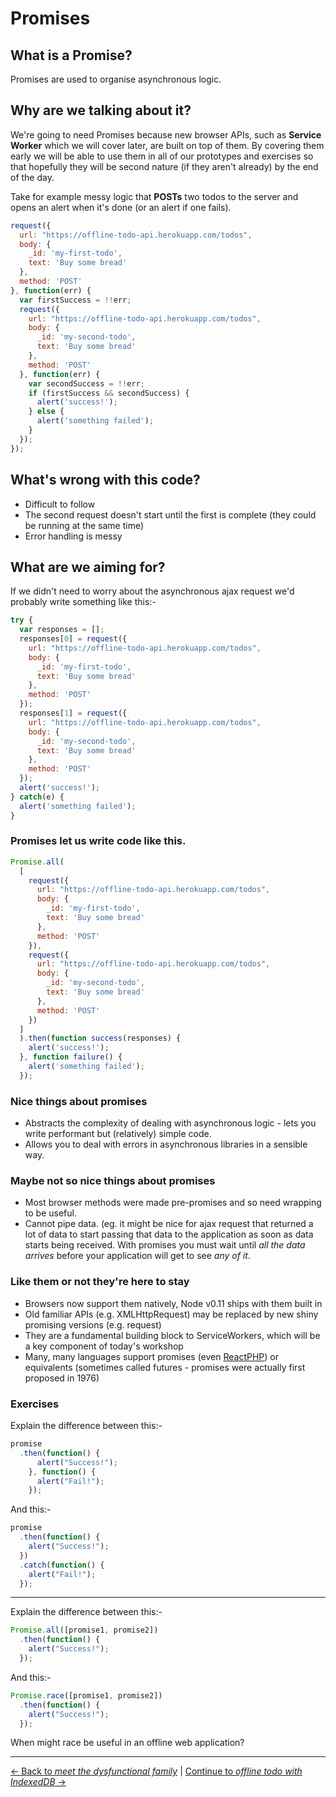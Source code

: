 # Promises

## What is a Promise?

Promises are used to organise asynchronous logic.

## Why are we talking about it?

We're going to need Promises because new browser APIs, such as **Service Worker** which we will cover later, are built on top of them.  By covering them early we will be able to use them in all of our prototypes and exercises so that hopefully they will be second nature (if they aren't already) by the end of the day.	

Take for example messy logic that **POSTs** two todos to the server and opens an alert when it's done (or an alert if one fails).

```js
request({
  url: "https://offline-todo-api.herokuapp.com/todos",
  body: {
    _id: 'my-first-todo',
    text: 'Buy some bread'
  },
  method: 'POST'
}, function(err) {
  var firstSuccess = !!err;
  request({
    url: "https://offline-todo-api.herokuapp.com/todos",
    body: {
      _id: 'my-second-todo',
      text: 'Buy some bread'
    },
    method: 'POST'
  }, function(err) {
    var secondSuccess = !!err;
    if (firstSuccess && secondSuccess) {
      alert('success!');
    } else {
      alert('something failed');
    }
  });
});
```

## What's wrong with this code?

- Difficult to follow
- The second request doesn't start until the first is complete (they could be running at the same time)
- Error handling is messy

## What are we aiming for?

If we didn't need to worry about the asynchronous ajax request we'd probably write something like this:-

```js
try {
  var responses = [];
  responses[0] = request({
    url: "https://offline-todo-api.herokuapp.com/todos",
    body: {
      _id: 'my-first-todo',
      text: 'Buy some bread'
    },
    method: 'POST'
  });
  responses[1] = request({
    url: "https://offline-todo-api.herokuapp.com/todos",
    body: {
      _id: 'my-second-todo',
      text: 'Buy some bread'
    },
    method: 'POST'
  });
  alert('success!');
} catch(e) {
  alert('something failed');
}
```

### Promises let us write code like this.

```js
Promise.all(
  [
    request({
      url: "https://offline-todo-api.herokuapp.com/todos",
      body: {
        _id: 'my-first-todo',
        text: 'Buy some bread'
      },
      method: 'POST'
    }),
    request({
      url: "https://offline-todo-api.herokuapp.com/todos",
      body: {
        _id: 'my-second-todo',
        text: 'Buy some bread'
      },
      method: 'POST'
    })
  ]
  ).then(function success(responses) {
    alert('success!');
  }, function failure() {
    alert('something failed');
  });
```

### Nice things about promises

- Abstracts the complexity of dealing with asynchronous logic - lets you write performant but (relatively) simple code.
- Allows you to deal with errors in asynchronous libraries in a sensible way.

### Maybe not so nice things about promises

- Most browser methods were made pre-promises and so need wrapping to be useful.
- Cannot pipe data.  (eg. it might be nice for ajax request that returned a lot of data to start passing that data to the application as soon as data starts being received.  With promises you must wait until *all the data arrives* before your application will get to see *any of it*.

### Like them or not they're here to stay

- Browsers now support them natively, Node v0.11 ships with them built in
- Old familiar APIs (e.g. XMLHttpRequest) may be replaced by new shiny promising versions (e.g. request)
- They are a fundamental building block to ServiceWorkers, which will be a key component of today's workshop
- Many, many languages support promises (even [ReactPHP](https://github.com/reactphp/promise)) or equivalents (sometimes called futures - promises were actually first proposed in 1976)

### Exercises

Explain the difference between this:-

```js
promise
  .then(function() {
      alert("Success!");
    }, function() {
      alert("Fail!");
    });
```

And this:-

```js
promise
  .then(function() {
    alert("Success!");
  })
  .catch(function() {
    alert("Fail!");
  });
```

---

Explain the difference between this:-

```js
Promise.all([promise1, promise2])
  .then(function() {
    alert("Success!");
  });
```

And this:-

```js
Promise.race([promise1, promise2])
  .then(function() {
    alert("Success!");
  });
```

When might race be useful in an offline web application?

---

[← Back to *meet the dysfunctional family*](../01-introduction/dysfunctional-family.md) | [Continue to *offline todo with IndexedDB* →](../03-offline-todo)
